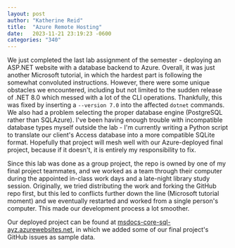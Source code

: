 ```yaml
---
layout: post
author: "Katherine Reid"
title:  "Azure Remote Hosting"
date:   2023-11-21 23:19:23 -0600
categories: "340"
---
```

We just completed the last lab assignment of the semester - deploying an ASP.NET website with a database backend to Azure. Overall, it was just another Microsoft tutorial, in which the hardest part is following the somewhat convoluted instructions. However, there were some unique obstacles we encountered, including but not limited to the sudden release of .NET 8.0 which messed with a lot of the CLI operations. Thankfully, this was fixed by inserting a `--version 7.0` into the affected `dotnet` commands. We also had a problem selecting the proper database engine (PostgreSQL rather than SQLAzure). I've been having enough trouble with incompatible database types myself outside the lab - I'm currently writing a Python script to translate our client's Access database into a more compatible SQLite format. Hopefully that project will mesh well with our Azure-deployed final project, because if it doesn't, it is entirely my responsibility to fix.

Since this lab was done as a group project, the repo is owned by one of my final project teammates, and we worked as a team through their computer during the appointed in-class work days and a late-night library study session. Originally, we tried distributing the work and forking the GitHub repo first, but this led to conflicts further down the line (Microsoft tutorial moment) and we eventually restarted and worked from a single person's computer. This made our development process a lot smoother.

Our deployed project can be found at [msdocs-core-sql-ayz.azurewebsites.net](https://msdocs-core-sql-ayz.azurewebsites.net/), in which we added some of our final project's GitHub issues as sample data.
